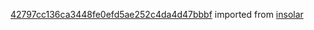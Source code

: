 [42797cc136ca3448fe0efd5ae252c4da4d47bbbf](https://github.com/insolar/insolar/commit/42797cc136ca3448fe0efd5ae252c4da4d47bbbf) imported from [insolar](https://github.com/insolar/insolar)
